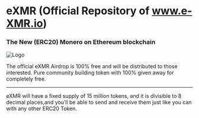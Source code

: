 # eXMR (Official Repository of www.e-XMR.io)
### The New (ERC20) Monero on Ethereum blockchain
![Logo](https://github.com/eXMRcoin/e-XMR/blob/master/eXMR-master/eXMR_Official_Logo.png?raw=true)

The official eXMR Airdrop is 100% free and will be distributed to those interested.
Pure community building token with 100% given away for completely free.

---
eXMR will have a fixed supply of 15 million tokens, and it is divisible to 8 decimal places,and you’ll be able to send and receive them just like you can with any other ERC20 Token.






